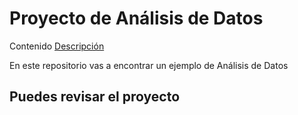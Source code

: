 # Proyecto de Análisis de Datos

Contenido
[Descripción](https://github.com/emmanuel-mejia/data-analysis-1/tree/main)

En este repositorio vas a encontrar un ejemplo de Análisis de Datos 

## Puedes revisar el proyecto

